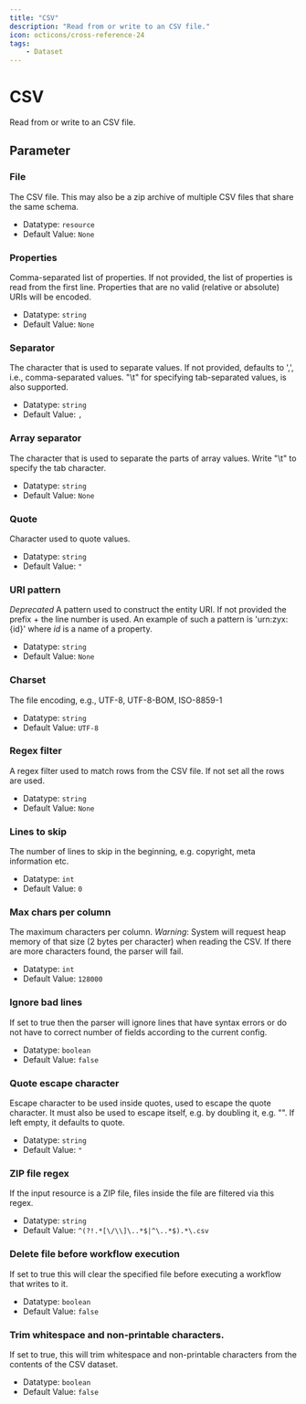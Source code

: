 ```yaml
---
title: "CSV"
description: "Read from or write to an CSV file."
icon: octicons/cross-reference-24
tags: 
    - Dataset
---
```

# CSV
<!-- This file was generated - DO NOT CHANGE IT MANUALLY -->



Read from or write to an CSV file.


## Parameter

### File

The CSV file. This may also be a zip archive of multiple CSV files that share the same schema.

- Datatype: `resource`
- Default Value: `None`



### Properties

Comma-separated list of properties. If not provided, the list of properties is read from the first line. Properties that are no valid (relative or absolute) URIs will be encoded.

- Datatype: `string`
- Default Value: `None`



### Separator

The character that is used to separate values. If not provided, defaults to ',', i.e., comma-separated values. "\t" for specifying tab-separated values, is also supported.

- Datatype: `string`
- Default Value: `,`



### Array separator

The character that is used to separate the parts of array values. Write "\t" to specify the tab character.

- Datatype: `string`
- Default Value: `None`



### Quote

Character used to quote values.

- Datatype: `string`
- Default Value: `"`



### URI pattern

*Deprecated* A pattern used to construct the entity URI. If not provided the prefix + the line number is used. An example of such a pattern is 'urn:zyx:{id}' where *id* is a name of a property.

- Datatype: `string`
- Default Value: `None`



### Charset

The file encoding, e.g., UTF-8, UTF-8-BOM, ISO-8859-1

- Datatype: `string`
- Default Value: `UTF-8`



### Regex filter

A regex filter used to match rows from the CSV file. If not set all the rows are used.

- Datatype: `string`
- Default Value: `None`



### Lines to skip

The number of lines to skip in the beginning, e.g. copyright, meta information etc.

- Datatype: `int`
- Default Value: `0`



### Max chars per column

The maximum characters per column. *Warning*: System will request heap memory of that size (2 bytes per character) when reading the CSV. If there are more characters found, the parser will fail.

- Datatype: `int`
- Default Value: `128000`



### Ignore bad lines

If set to true then the parser will ignore lines that have syntax errors or do not have to correct number of fields according to the current config.

- Datatype: `boolean`
- Default Value: `false`



### Quote escape character

Escape character to be used inside quotes, used to escape the quote character. It must also be used to escape itself, e.g. by doubling it, e.g. "". If left empty, it defaults to quote.

- Datatype: `string`
- Default Value: `"`



### ZIP file regex

If the input resource is a ZIP file, files inside the file are filtered via this regex.

- Datatype: `string`
- Default Value: `^(?!.*[\/\\]\..*$|^\..*$).*\.csv`



### Delete file before workflow execution

If set to true this will clear the specified file before executing a workflow that writes to it.

- Datatype: `boolean`
- Default Value: `false`



### Trim whitespace and non-printable characters.

If set to true, this will trim whitespace and non-printable characters from the contents of the CSV dataset.

- Datatype: `boolean`
- Default Value: `false`



